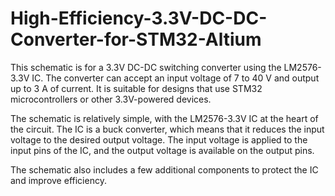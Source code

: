 # High-Efficiency-3.3V-DC-DC-Converter-for-STM32-Altium



This schematic is for a 3.3V DC-DC switching converter using the LM2576-3.3V IC. The converter can accept an input voltage of 7 to 40 V and output up to 3 A of current. It is suitable for designs that use STM32 microcontrollers or other 3.3V-powered devices.

The schematic is relatively simple, with the LM2576-3.3V IC at the heart of the circuit. The IC is a buck converter, which means that it reduces the input voltage to the desired output voltage. The input voltage is applied to the input pins of the IC, and the output voltage is available on the output pins.

The schematic also includes a few additional components to protect the IC and improve efficiency. 
